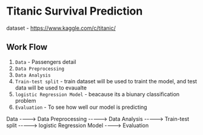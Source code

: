 # Titanic Survival Prediction


dataset - https://www.kaggle.com/c/titanic/



## Work Flow
1. `Data` - Passengers detail
2. `Data Preprocessing`
3. `Data Analysis` 
4. `Train-test split` - train dataset will be used to traint the model, and test data will be used to evaualte 
5. `logistic Regression Model` - beacause its a biunary classification problem
6. `Evaluation` - To see how well our model is predicting


Data ----> Data Preprocessing -----> Data Analysis ----->   Train-test split -----> logistic Regression Model ----> Evaluation 
